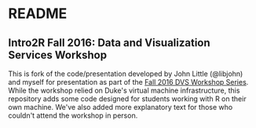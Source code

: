 # README

## Intro2R Fall 2016: Data and Visualization Services Workshop
This is fork of the code/presentation developed by John Little (@libjohn) and myself for presentation as part of the [Fall 2016 DVS Workshop Series](http://blogs.library.duke.edu/data/2016/08/24/data-visualization-services-fall-2016-workshop-series/).  While the workshop relied on Duke's virtual machine infrastructure, this repository adds some code designed for students working with R on their own machine. We've also added more explanatory text for those who couldn't attend the workshop in person.

